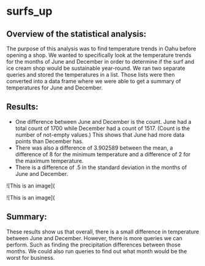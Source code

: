 # surfs_up
## Overview of the statistical analysis:
The purpose of this analysis was to find temperature trends in Oahu before opening a shop. We wanted to specifically look at the temperature trends for the months of June and December in order to determine if the surf and ice cream shop would be sustainable year-round. We ran two separate queries and stored the temperatures in a list. Those lists were then converted into a data frame where we were able to get a summary of temperatures for June and December.

## Results:
* One difference between June and December is the count. June had a total count of 1700 while December had a count of 1517. (Count is the number of not-empty values.) This shows that June had more data points than December has.
* There was also a difference of 3.902589 between the mean, a difference of 8 for the minimum temperature and a difference of 2 for the maximum temperature.
* There is a difference of .5 in the standard deviation in the months of June and December.

![This is an image](

![This is an image](
## Summary:
These results show us that overall, there is a small difference in temperature between June and December. However, there is more queries we can perform. Such as finding the precipitation differences between those months. We could also run queries to find out what month would be the worst for business.
